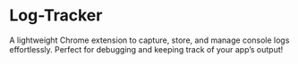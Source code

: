 # Log-Tracker
A lightweight Chrome extension to capture, store, and manage console logs effortlessly. Perfect for debugging and keeping track of your app’s output!
